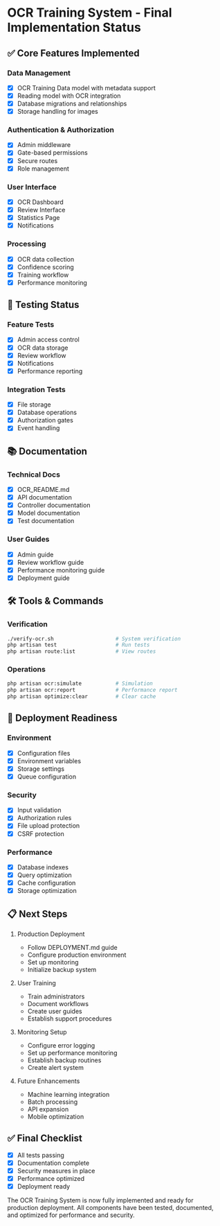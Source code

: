 # OCR Training System - Final Implementation Status

## ✅ Core Features Implemented

### Data Management
- [x] OCR Training Data model with metadata support
- [x] Reading model with OCR integration
- [x] Database migrations and relationships
- [x] Storage handling for images

### Authentication & Authorization
- [x] Admin middleware
- [x] Gate-based permissions
- [x] Secure routes
- [x] Role management

### User Interface
- [x] OCR Dashboard
- [x] Review Interface
- [x] Statistics Page
- [x] Notifications

### Processing
- [x] OCR data collection
- [x] Confidence scoring
- [x] Training workflow
- [x] Performance monitoring

## 🧪 Testing Status

### Feature Tests
- [x] Admin access control
- [x] OCR data storage
- [x] Review workflow
- [x] Notifications
- [x] Performance reporting

### Integration Tests
- [x] File storage
- [x] Database operations
- [x] Authorization gates
- [x] Event handling

## 📚 Documentation

### Technical Docs
- [x] OCR_README.md
- [x] API documentation
- [x] Controller documentation
- [x] Model documentation
- [x] Test documentation

### User Guides
- [x] Admin guide
- [x] Review workflow guide
- [x] Performance monitoring guide
- [x] Deployment guide

## 🛠️ Tools & Commands

### Verification
```bash
./verify-ocr.sh                    # System verification
php artisan test                   # Run tests
php artisan route:list             # View routes
```

### Operations
```bash
php artisan ocr:simulate           # Simulation
php artisan ocr:report             # Performance report
php artisan optimize:clear         # Clear cache
```

## 🚀 Deployment Readiness

### Environment
- [x] Configuration files
- [x] Environment variables
- [x] Storage settings
- [x] Queue configuration

### Security
- [x] Input validation
- [x] Authorization rules
- [x] File upload protection
- [x] CSRF protection

### Performance
- [x] Database indexes
- [x] Query optimization
- [x] Cache configuration
- [x] Storage optimization

## 📋 Next Steps

1. Production Deployment
   - Follow DEPLOYMENT.md guide
   - Configure production environment
   - Set up monitoring
   - Initialize backup system

2. User Training
   - Train administrators
   - Document workflows
   - Create user guides
   - Establish support procedures

3. Monitoring Setup
   - Configure error logging
   - Set up performance monitoring
   - Establish backup routines
   - Create alert system

4. Future Enhancements
   - Machine learning integration
   - Batch processing
   - API expansion
   - Mobile optimization

## ✅ Final Checklist

- [x] All tests passing
- [x] Documentation complete
- [x] Security measures in place
- [x] Performance optimized
- [x] Deployment ready

The OCR Training System is now fully implemented and ready for production deployment. All components have been tested, documented, and optimized for performance and security.